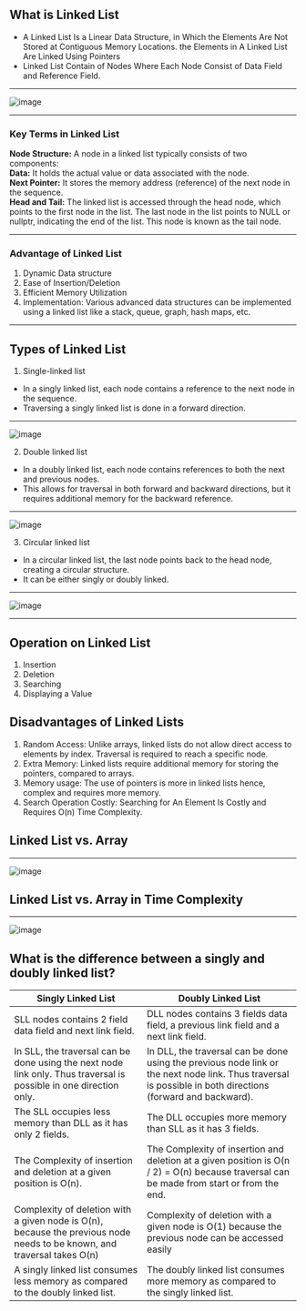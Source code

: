 ## What is Linked List
- A Linked List Is a Linear Data Structure, in Which the Elements Are Not Stored at Contiguous Memory Locations. the Elements in A Linked List Are Linked Using Pointers
- Linked List Contain of Nodes Where Each Node Consist of Data Field and Reference Field.
___
![image](https://github.com/realaryagupta/DSA-Notes/assets/119800001/e8cb4245-2d35-481b-9995-46780ab95718)
___
### Key Terms in Linked List 
**Node Structure:** A node in a linked list typically consists of two components:\
**Data:** It holds the actual value or data associated with the node.\
**Next Pointer:** It stores the memory address (reference) of the next node in the sequence.\
**Head and Tail:** The linked list is accessed through the head node, which points to the first node in the list. The last node in the list points to NULL or nullptr, indicating the end of the list. This node is known as the tail node.
_____________
### Advantage of Linked List
1. Dynamic Data structure
2. Ease of Insertion/Deletion
3. Efficient Memory Utilization
4. Implementation: Various advanced data structures can be implemented using a linked list like a stack, queue, graph, hash maps, etc.
________________________________
## Types of Linked List
1. Single-linked list
- In a singly linked list, each node contains a reference to the next node in the sequence.
- Traversing a singly linked list is done in a forward direction.
__________________
![image](https://github.com/realaryagupta/DSA-Notes/assets/119800001/3215824d-7641-423b-aceb-b4b0e766d8c6)


2. Double linked list
- In a doubly linked list, each node contains references to both the next and previous nodes.
- This allows for traversal in both forward and backward directions, but it requires additional memory for the backward reference.
______________________
![image](https://github.com/realaryagupta/DSA-Notes/assets/119800001/d5f5978e-c002-41eb-b031-62bf08b8d617)


3. Circular linked list
-  In a circular linked list, the last node points back to the head node, creating a circular structure.
-  It can be either singly or doubly linked.
  ___________________________
![image](https://github.com/realaryagupta/DSA-Notes/assets/119800001/2fcd3874-6049-4c1c-8bcc-f3b886e04269)

________________

## Operation on Linked List
1. Insertion
2. Deletion
3. Searching
4. Displaying a Value

## Disadvantages of Linked Lists
1. Random Access: Unlike arrays, linked lists do not allow direct access to elements by index. Traversal is required to reach a specific node.
2. Extra Memory: Linked lists require additional memory for storing the pointers, compared to arrays.
3. Memory usage: The use of pointers is more in linked lists hence, complex and requires more memory.
4. Search Operation Costly: Searching for An Element Is Costly and Requires O(n) Time Complexity.

## Linked List vs. Array
________________________________
![image](https://github.com/realaryagupta/DSA-Notes/assets/119800001/55087c45-5b5e-46a4-8c22-f6965e8de3bd)

## Linked List vs. Array in Time Complexity
________________________
![image](https://github.com/realaryagupta/DSA-Notes/assets/119800001/ac545121-15d4-470f-a13b-84ceec6107bf)

## What is the difference between a singly and doubly linked list?

| Singly Linked List | Doubly Linked List|
|--------------------|-------------------|
|SLL nodes contains 2 field data field and next link field.| DLL nodes contains 3 fields data field, a previous link field and a next link field.|
|In SLL, the traversal can be done using the next node link only. Thus traversal is possible in one direction only.|In DLL, the traversal can be done using the previous node link or the next node link. Thus traversal is possible in both directions (forward and backward).
|The SLL occupies less memory than DLL as it has only 2 fields.|The DLL occupies more memory than SLL as it has 3 fields.
|The Complexity of insertion and deletion at a given position is O(n). |The Complexity of insertion and deletion at a given position is O(n / 2) = O(n) because traversal can be made from start or from the end.
|Complexity of deletion with a given node is O(n), because the previous node needs to be known, and traversal takes O(n)|Complexity of deletion with a given node is O(1) because the previous node can be accessed easily 
|A singly linked list consumes less memory as compared to the doubly linked list.|The doubly linked list consumes more memory as compared to the singly linked list.












